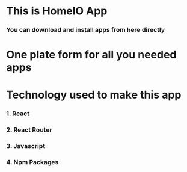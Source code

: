 # This is HomeIO App
### You can download and install apps from here directly

# One plate form for all you needed apps

# Technology used to make this app
### 1. React
### 2. React Router
### 3. Javascript
### 4. Npm Packages
